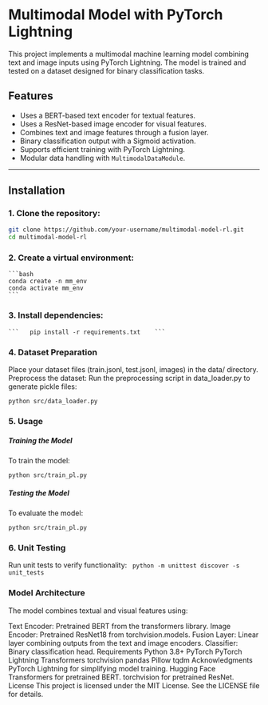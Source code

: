
# Multimodal Model with PyTorch Lightning

This project implements a multimodal machine learning model combining text and image inputs using PyTorch Lightning. The model is trained and tested on a dataset designed for binary classification tasks.

## Features
- Uses a BERT-based text encoder for textual features.
- Uses a ResNet-based image encoder for visual features.
- Combines text and image features through a fusion layer.
- Binary classification output with a Sigmoid activation.
- Supports efficient training with PyTorch Lightning.
- Modular data handling with `MultimodalDataModule`.

---

## Installation

### 1. Clone the repository:
   ```bash
   git clone https://github.com/your-username/multimodal-model-rl.git
   cd multimodal-model-rl
   ```

### 2. Create a virtual environment:
    ```bash
    conda create -n mm_env
    conda activate mm_env
    ```
### 3. Install dependencies:
    ```   pip install -r requirements.txt    ```
### 4. Dataset Preparation
Place your dataset files (train.jsonl, test.jsonl, images) in the data/ directory.
Preprocess the dataset: Run the preprocessing script in data_loader.py to generate pickle files:
``` 
python src/data_loader.py
```
### 5. Usage
##### Training the Model
To train the model:
``` 
python src/train_pl.py
```
##### Testing the Model
To evaluate the model:
```
python src/train_pl.py
```

### 6. Unit Testing
Run unit tests to verify functionality:
``` python -m unittest discover -s unit_tests```
### Model Architecture
The model combines textual and visual features using:

Text Encoder: Pretrained BERT from the transformers library.
Image Encoder: Pretrained ResNet18 from torchvision.models.
Fusion Layer: Linear layer combining outputs from the text and image encoders.
Classifier: Binary classification head.
Requirements
Python 3.8+
PyTorch
PyTorch Lightning
Transformers
torchvision
pandas
Pillow
tqdm
Acknowledgments
PyTorch Lightning for simplifying model training.
Hugging Face Transformers for pretrained BERT.
torchvision for pretrained ResNet.
License
This project is licensed under the MIT License. See the LICENSE file for details.
